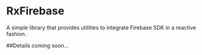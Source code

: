 # RxFirebase
A simple library that provides utilities to integrate Firebase SDK in a reactive fashion. 


##Details coming soon...
